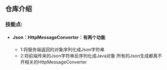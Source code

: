 ## 仓库介绍


### 技能点:

- #### Json：HttpMessageConverter：有两个功能
  - 1:将服务端返回的对象序列化成Json字符串
  - 2:将前端传来的Json字符串反序列化成Java对象
  所有的Json生成都离不开相关的HttpMessageConverter